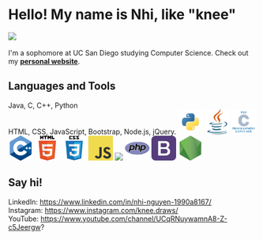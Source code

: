 # Hello! My name is Nhi, like "knee"

[<img src="https://www.plantpoweredplates.media/images/profile_nhi.png" width="200">](https://nhilikeknee.herokuapp.com/)     

I'm a sophomore at UC San Diego studying Computer Science. Check out my <strong>[personal website](https://nhilikeknee.herokuapp.com/)</strong>.     


## Languages and Tools
Java, C, C++, Python   
HTML, CSS, JavaScript, Bootstrap, Node.js, jQuery.
<img src="https://raw.githubusercontent.com/github/explore/80688e429a7d4ef2fca1e82350fe8e3517d3494d/topics/python/python.png" width="50"> <img src="https://raw.githubusercontent.com/github/explore/80688e429a7d4ef2fca1e82350fe8e3517d3494d/topics/java/java.png" width="50"> <img src="https://raw.githubusercontent.com/github/explore/80688e429a7d4ef2fca1e82350fe8e3517d3494d/topics/c/c.png" width="50"> <img src="https://raw.githubusercontent.com/github/explore/80688e429a7d4ef2fca1e82350fe8e3517d3494d/topics/cpp/cpp.png" width="50">
<img src="https://raw.githubusercontent.com/github/explore/80688e429a7d4ef2fca1e82350fe8e3517d3494d/topics/html/html.png" width="50"> <img src="https://raw.githubusercontent.com/github/explore/80688e429a7d4ef2fca1e82350fe8e3517d3494d/topics/css/css.png" width="50"> <img src="https://raw.githubusercontent.com/github/explore/80688e429a7d4ef2fca1e82350fe8e3517d3494d/topics/javascript/javascript.png" width="50"> <img src="https://miro.medium.com/max/285/1*QR2SBNwG75LyY5uwqWpN3A.png" width="50"> <img src="https://raw.githubusercontent.com/github/explore/80688e429a7d4ef2fca1e82350fe8e3517d3494d/topics/php/php.png" width="50"> <img src="https://raw.githubusercontent.com/github/explore/80688e429a7d4ef2fca1e82350fe8e3517d3494d/topics/bootstrap/bootstrap.png" width="50"> <img src="https://raw.githubusercontent.com/github/explore/80688e429a7d4ef2fca1e82350fe8e3517d3494d/topics/nodejs/nodejs.png" width="50">
## Say hi!
LinkedIn: https://www.linkedin.com/in/nhi-nguyen-1990a8167/    
Instagram: https://www.instagram.com/knee.draws/     
YouTube: https://www.youtube.com/channel/UCqRNuywamnA8-Z-c5Jeergw?
